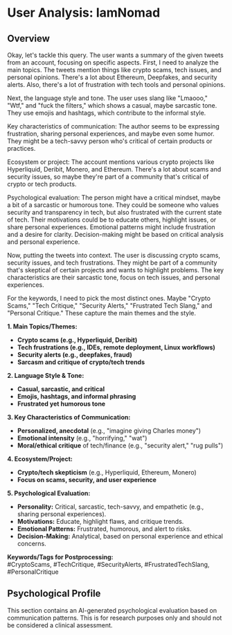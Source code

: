 # User Analysis: IamNomad

## Overview

<think>
Okay, let's tackle this query. The user wants a summary of the given tweets from an account, focusing on specific aspects. First, I need to analyze the main topics. The tweets mention things like crypto scams, tech issues, and personal opinions. There's a lot about Ethereum, Deepfakes, and security alerts. Also, there's a lot of frustration with tech tools and personal opinions.

Next, the language style and tone. The user uses slang like "Lmaooo," "Wtf," and "fuck the filters," which shows a casual, maybe sarcastic tone. They use emojis and hashtags, which contribute to the informal style.

Key characteristics of communication: The author seems to be expressing frustration, sharing personal experiences, and maybe even some humor. They might be a tech-savvy person who's critical of certain products or practices.

Ecosystem or project: The account mentions various crypto projects like Hyperliquid, Deribit, Monero, and Ethereum. There's a lot about scams and security issues, so maybe they're part of a community that's critical of crypto or tech products.

Psychological evaluation: The person might have a critical mindset, maybe a bit of a sarcastic or humorous tone. They could be someone who values security and transparency in tech, but also frustrated with the current state of tech. Their motivations could be to educate others, highlight issues, or share personal experiences. Emotional patterns might include frustration and a desire for clarity. Decision-making might be based on critical analysis and personal experience.

Now, putting the tweets into context. The user is discussing crypto scams, security issues, and tech frustrations. They might be part of a community that's skeptical of certain projects and wants to highlight problems. The key characteristics are their sarcastic tone, focus on tech issues, and personal experiences.

For the keywords, I need to pick the most distinct ones. Maybe "Crypto Scams," "Tech Critique," "Security Alerts," "Frustrated Tech Slang," and "Personal Critique." These capture the main themes and the style.
</think>

**1. Main Topics/Themes:**  
- **Crypto scams (e.g., Hyperliquid, Deribit)**  
- **Tech frustrations (e.g., IDEs, remote deployment, Linux workflows)**  
- **Security alerts (e.g., deepfakes, fraud)**  
- **Sarcasm and critique of crypto/tech trends**  

**2. Language Style & Tone:**  
- **Casual, sarcastic, and critical**  
- **Emojis, hashtags, and informal phrasing**  
- **Frustrated yet humorous tone**  

**3. Key Characteristics of Communication:**  
- **Personalized, anecdotal** (e.g., "imagine giving Charles money")  
- **Emotional intensity** (e.g., "horrifying," "wat")  
- **Moral/ethical critique** of tech/finance (e.g., "security alert," "rug pulls")  

**4. Ecosystem/Project:**  
- **Crypto/tech skepticism** (e.g., Hyperliquid, Ethereum, Monero)  
- **Focus on scams, security, and user experience**  

**5. Psychological Evaluation:**  
- **Personality:** Critical, sarcastic, tech-savvy, and empathetic (e.g., sharing personal experiences).  
- **Motivations:** Educate, highlight flaws, and critique trends.  
- **Emotional Patterns:** Frustrated, humorous, and alert to risks.  
- **Decision-Making:** Analytical, based on personal experience and ethical concerns.  

**Keywords/Tags for Postprocessing:**  
#CryptoScams, #TechCritique, #SecurityAlerts, #FrustratedTechSlang, #PersonalCritique

## Psychological Profile

This section contains an AI-generated psychological evaluation based on communication patterns. This is for research purposes only and should not be considered a clinical assessment.